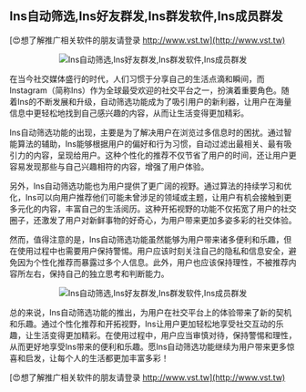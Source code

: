 ## **Ins自动筛选,Ins好友群发,Ins群发软件,Ins成员群发**

[😍想了解推广相关软件的朋友请登录 http://www.vst.tw](http://www.vst.tw)

 <center><img src="https://vst.tw/MP4/tuiguang/png/5.png" alt="Ins自动筛选,Ins好友群发,Ins群发软件,Ins成员群发"></center>

在当今社交媒体盛行的时代，人们习惯于分享自己的生活点滴和瞬间，而Instagram（简称Ins）作为全球最受欢迎的社交平台之一，扮演着重要角色。随着Ins的不断发展和升级，自动筛选功能成为了吸引用户的新利器，让用户在海量信息中更轻松地找到自己感兴趣的内容，从而让生活变得更加精彩。

Ins自动筛选功能的出现，主要是为了解决用户在浏览过多信息时的困扰。通过智能算法的辅助，Ins能够根据用户的偏好和行为习惯，自动过滤出最相关、最有吸引力的内容，呈现给用户。这种个性化的推荐不仅节省了用户的时间，还让用户更容易发现那些与自己兴趣相符的内容，增强了用户体验。

另外，Ins自动筛选功能也为用户提供了更广阔的视野。通过算法的持续学习和优化，Ins可以向用户推荐他们可能未曾涉足的领域或主题，让用户有机会接触到更多元化的内容，丰富自己的生活阅历。这种开拓视野的功能不仅拓宽了用户的社交圈子，还激发了用户对新鲜事物的好奇心，为用户带来更加多姿多彩的社交体验。

然而，值得注意的是，Ins自动筛选功能虽然能够为用户带来诸多便利和乐趣，但在使用过程中也需要用户保持警惕。用户应该时刻关注自己的隐私和信息安全，避免因为个性化推荐而暴露过多个人信息。此外，用户也应该保持理性，不被推荐内容所左右，保持自己的独立思考和判断能力。

 <center><img src="https://vst.tw/MP4/tuiguang/png/8.png" alt="Ins自动筛选,Ins好友群发,Ins群发软件,Ins成员群发"></center>

总的来说，Ins自动筛选功能的推出，为用户在社交平台上的体验带来了新的契机和乐趣。通过个性化推荐和开拓视野，Ins让用户更加轻松地享受社交互动的乐趣，让生活变得更加精彩。在使用过程中，用户应当审慎对待，保持警惕和理性，从而更好地享受Ins带来的便利和乐趣。愿Ins自动筛选功能继续为用户带来更多惊喜和启发，让每个人的生活都更加丰富多彩！

[😍想了解推广相关软件的朋友请登录 http://www.vst.tw](http://www.vst.tw)



